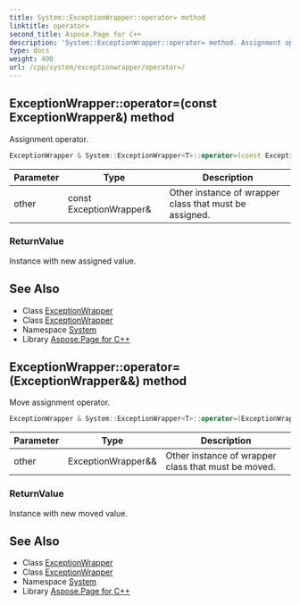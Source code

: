 ```yaml
---
title: System::ExceptionWrapper::operator= method
linktitle: operator=
second_title: Aspose.Page for C++
description: 'System::ExceptionWrapper::operator= method. Assignment operator in C++.'
type: docs
weight: 400
url: /cpp/system/exceptionwrapper/operator=/
---
```

## ExceptionWrapper::operator=(const ExceptionWrapper\&) method


Assignment operator.

```cpp
ExceptionWrapper & System::ExceptionWrapper<T>::operator=(const ExceptionWrapper &other)
```


| Parameter | Type | Description |
| --- | --- | --- |
| other | const ExceptionWrapper\& | Other instance of wrapper class that must be assigned. |

### ReturnValue

Instance with new assigned value.

## See Also

* Class [ExceptionWrapper](../)
* Class [ExceptionWrapper](../)
* Namespace [System](../../)
* Library [Aspose.Page for C++](../../../)
## ExceptionWrapper::operator=(ExceptionWrapper\&&) method


Move assignment operator.

```cpp
ExceptionWrapper & System::ExceptionWrapper<T>::operator=(ExceptionWrapper &&other) noexcept
```


| Parameter | Type | Description |
| --- | --- | --- |
| other | ExceptionWrapper\&& | Other instance of wrapper class that must be moved. |

### ReturnValue

Instance with new moved value.

## See Also

* Class [ExceptionWrapper](../)
* Class [ExceptionWrapper](../)
* Namespace [System](../../)
* Library [Aspose.Page for C++](../../../)
